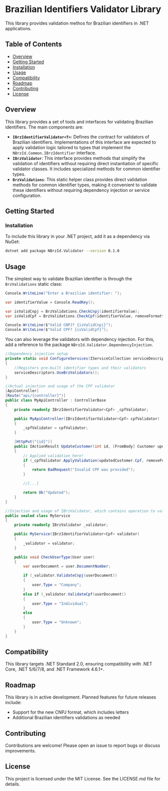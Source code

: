 # Brazilian Identifiers Validator Library

This library provides validation methos for Brazilian identifiers in .NET applications.

## Table of Contents
- [Overview](#overview)
- [Getting Started](#getting-started)
- [Installation](#installation)
- [Usage](#usage)
- [Compatibility](#compatibility)
- [Roadmap](#roadmap)
- [Contributing](#contributing)
- [License](#license)

## Overview

This library provides a set of tools and interfaces for validating Brazilian identifiers. The main components are:
- **`IBrzIdentifierValidator<T>`**: Defines the contract for validators of Brazilian identifiers. Implementations of this interface are expected to apply validation logic tailored to types that implement the `NBrzId.Common.IBrzIdentifier` interface.
- **`IBrzValidator`**: This interface provides methods that simplify the validation of identifiers without requiring direct instantiation of specific validator classes. It includes specialized methods for common identifier types.
- **`BrzValidations`**: This static helper class provides direct validation methods for common identifier types, making it convenient to validate these identifiers without requiring dependency injection or service configuration.

## Getting Started

### Installation

To include this library in your .NET project, add it as a dependency via NuGet:

```sh
dotnet add package NBrzId.Validator --version 0.1.0
```

## Usage

The simplest way to validate Brazilian identifier is through the `BrzValidations` static class:

```csharp
Console.WriteLine("Enter a Brazilian identifier: ");

var identifierValue = Console.ReadKey();

var isValidCnpj = BrzValidations.CheckCnpj(identifierValue);
var isValidCpf = BrzValidations.CheckCpf(identifierValue, removeFormatters: false, pad: true);

Console.WriteLine($"Valid CNPJ? {isValidCnpj}");
Console.WriteLine($"Valid CPF? {isValidCpf}");
```

You can also leverage the validators with dependency injection. For this, add a reference to the package `NBrzId.Validator.DependencyInjection`.

```csharp
//Dependency injection setup
private static void ConfigureServices(IServiceCollection serviceDescriptors)
{
    //Registers pre-built identifier types and their validators
    serviceDescriptors.UseBrzValidators();
}

//Actual injection and usage of the CPF validator
[ApiController]
[Route("api/{controller}")]
public class MyApiController : ControllerBase
{
    private readonly IBrzIdentifierValidator<Cpf> _cpfValidator;

    public MyApiController(IBrzIdentifierValidator<Cpf> cpfValidator)
    {
        _cpfValidator = cpfValidator;
    }

    [HttpPut("{id}")]
    public IActionResult UpdateCustomer(int id, [FromBody] Customer updatedCustomer)
    {
        // Applied validation here!
        if (_cpfValidator.ApplyValidation(updatedCustomer.Cpf, removeFormatters: false, pad: true))
        {
            return BadRequest("Invalid CPF was provided");
        }

        //[...]

        return Ok("Updated");
    }
}

//Injection and usage of IBrzValidator, which contains operation to validate multiple identifier types
public sealed class MyService
{
    private readonly IBrzValidator _validator;

    public MyService(IBrzIdentifierValidator<Cpf> validator)
    {
        _validator = validator;
    }

    public void CheckUserType(User user)
    {
        var userDocument = user.DocumentNumber;

        if (_validator.ValidateCnpj(userDocument))
        {
            user.Type = "Company";
        }
        else if (_validator.ValidateCpf(userDocument))
        {
            user.Type = "Individual";
        }
        else
        {
            user.Type = "Unknown";
        }
    }
}
```

## Compatibility

This library targets .NET Standard 2.0, ensuring compatibility with .NET Core, .NET 5/6/7/8, and .NET Framework 4.6.1+.

## Roadmap

This library is in active development. Planned features for future releases include:
- Support for the new CNPJ format, which includes letters
- Additional Brazilian identifiers validations as needed

## Contributing

Contributions are welcome! Please open an issue to report bugs or discuss improvements.

## License

This project is licensed under the MIT License. See the LICENSE.md file for details.
